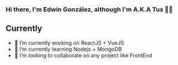 ### Hi there, I'm Edwin González, although I'm A.K.A Tux 👋:penguin:

## Currently
- 🔭 I’m currently working on ReactJS + VueJS
- 🌱 I’m currently learning Nodejs + MongoDB
- 👯 I’m looking to collaborate on any project like FrontEnd
